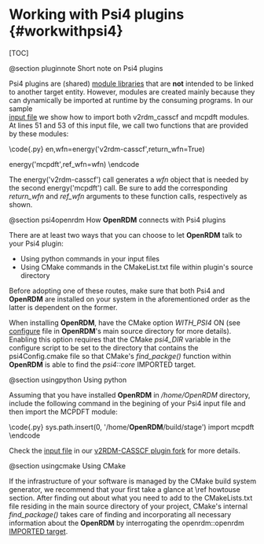 Working with Psi4 plugins     {#workwithpsi4}
==========================

[TOC]

@section pluginnote Short note on Psi4 plugins

Psi4 plugins are 
(shared) [module libraries](https://cmake.org/cmake/help/v3.16/command/add_library.html?highlight=module)
that are <b>not</b> intended to be linked to another target entity.
However, modules are created mainly because they can dynamically be
imported at runtime by the consuming programs. In our sample  
[input file](https://github.com/SinaMostafanejad/v2rdm_casscf/blob/master/tests/v2rdm_casscf_pdft/input.dat)
we show how to import both v2rdm\_casscf and mcpdft modules. At lines 51
and 53 of this input file, we call two functions that are provided by
these modules:

\code{.py}
en,wfn=energy('v2rdm-casscf',return\_wfn=True)

energy('mcpdft',ref\_wfn=wfn)
\endcode

The energy('v2rdm-casscf') call generates a <i>wfn</i> object that is needed by the second
energy('mcpdft') call. Be sure to add the corresponding <i>return_wfn</i> and
<i>ref_wfn</i> arguments to these function calls, respectively as shown.

@section psi4openrdm How <b>OpenRDM</b> connects with Psi4 plugins

There are at least two ways that you can choose to let <b>OpenRDM</b> talk to your
Psi4 plugin:

* Using python commands in your input files
* Using CMake commands in the CMakeList.txt file within plugin's source directory

Before adopting one of these routes, make sure that
both Psi4 and <b>OpenRDM</b> are installed on your system in the aforementioned order
as the latter is dependent on the former.

When installing <b>OpenRDM</b>, have the CMake option <i>WITH_PSI4</i>
ON (see [configure](https://github.com/SinaMostafanejad/OpenRDM/blob/master/configure)
file in <b>OpenRDM</b>'s main source directory for more details). Enabling this
option requires that the CMake <i>psi4_DIR</i> variable in the configure script to be set
to the directory that contains the psi4Config.cmake file so that CMake's <i>find\_packge()</i>
function within <b>OpenRDM</b> is able to find the <i>psi4::core</i> IMPORTED target.

@section usingpython Using python

Assuming that you have installed <b>OpenRDM</b> in <i>/home/OpenRDM</i> directory,
include the following command in the begining of your Psi4 input file and 
then import the MCPDFT module:

\code{.py}
sys.path.insert(0, '/home/<b>OpenRDM</b>/build/stage')
import mcpdft
\endcode

Check the [input file](https://github.com/SinaMostafanejad/v2rdm_casscf/blob/master/tests/v2rdm_casscf_pdft/input.dat)
in our [v2RDM-CASSCF plugin fork](https://github.com/SinaMostafanejad/v2rdm_casscf)
for more details.

@section usingcmake Using CMake

If the infrastructure of your software is managed by the CMake build system
generator, we recommend that your first take a glance at \ref howtouse section.
After finding out about what you need to add to the CMakeLists.txt file residing
in the main source directory of your project, CMake's internal
<i>find\_package()</i> takes care of finding and incorporating all necessary 
information about the <b>OpenRDM</b> by interrogating the openrdm::openrdm 
[IMPORTED target](https://cmake.org/cmake/help/v3.17/manual/cmake-buildsystem.7.html?highlight=imported#imported-targets).
